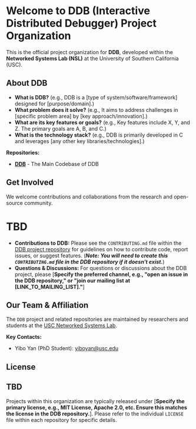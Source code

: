 # Welcome to DDB (Interactive Distributed Debugger) Project Organization

<p align="center">
  </p>

This is the official project organization for **DDB**, developed within the **Networked Systems Lab (NSL)** at the University of Southern California (USC).

## About DDB

* **What is DDB?** (e.g., DDB is a [type of system/software/framework] designed for [purpose/domain].)
* **What problem does it solve?** (e.g., It aims to address challenges in [specific problem area] by [key approach/innovation].)
* **What are its key features or goals?** (e.g., Key features include X, Y, and Z. The primary goals are A, B, and C.)
* **What is the technology stack?** (e.g., DDB is primarily developed in C and leverages [any other key libraries/technologies].)

**Repositories:**
* [**DDB**](https://github.com/USC-NSL-DDB/DDB) -  The Main Codebase of DDB


## Get Involved

We welcome contributions and collaborations from the research and open-source community.

# TBD
* **Contributions to DDB:** Please see the `CONTRIBUTING.md` file within the [DDB project repository](https://github.com/USC-NSL-DDB/DDB) for guidelines on how to contribute code, report issues, or suggest features. (***Note: You will need to create this `CONTRIBUTING.md` file in the DDB repository if it doesn't exist.***)
* **Questions & Discussions:** For questions or discussions about the DDB project, please [**Specify the preferred channel, e.g., "open an issue in the DDB repository," or "join our mailing list at [LINK_TO_MAILING_LIST]."**]

## Our Team & Affiliation

The `DDB` project and related repositories are maintained by researchers and students at the [USC Networked Systems Lab](https://nsl.usc.edu/).

**Key Contacts:**
* Yibo Yan (PhD Student): [yiboyan@usc.edu](mailto:yiboyan@usc.edu)

## License

## TBD
Projects within this organization are typically released under [**Specify the primary license, e.g., MIT License, Apache 2.0, etc. Ensure this matches the license in the DDB repository.**]. Please refer to the individual `LICENSE` file within each repository for specific details.
